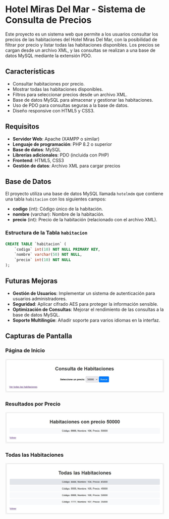 # Hotel Miras Del Mar - Sistema de Consulta de Precios

Este proyecto es un sistema web que permite a los usuarios consultar los precios de las habitaciones del Hotel Miras Del Mar, con la posibilidad de filtrar por precio y listar todas las habitaciones disponibles. Los precios se cargan desde un archivo XML, y las consultas se realizan a una base de datos MySQL mediante la extensión PDO.

## Características

- Consultar habitaciones por precio.
- Mostrar todas las habitaciones disponibles.
- Filtros para seleccionar precios desde un archivo XML.
- Base de datos MySQL para almacenar y gestionar las habitaciones.
- Uso de PDO para consultas seguras a la base de datos.
- Diseño responsive con HTML5 y CSS3.

## Requisitos

- **Servidor Web**: Apache (XAMPP o similar)
- **Lenguaje de programación**: PHP 8.2 o superior
- **Base de datos**: MySQL
- **Librerías adicionales**: PDO (incluida con PHP)
- **Frontend**: HTML5, CSS3
- **Gestión de datos**: Archivo XML para cargar precios

## Base de Datos

El proyecto utiliza una base de datos MySQL llamada `hotelmdm` que contiene una tabla `habitacion` con los siguientes campos:

- **codigo** (int): Código único de la habitación.
- **nombre** (varchar): Nombre de la habitación.
- **precio** (int): Precio de la habitación (relacionado con el archivo XML).

### Estructura de la Tabla `habitacion`

```sql
CREATE TABLE `habitacion` (
    `codigo` int(10) NOT NULL PRIMARY KEY,
    `nombre` varchar(50) NOT NULL,
    `precio` int(10) NOT NULL
);
```
## Futuras Mejoras
- **Gestión de Usuarios**: Implementar un sistema de autenticación para usuarios administradores.
- **Seguridad**: Aplicar cifrado AES para proteger la información sensible.
- **Optimización de Consultas**: Mejorar el rendimiento de las consultas a la base de datos MySQL.
- **Soporte Multilingüe**: Añadir soporte para varios idiomas en la interfaz.

## Capturas de Pantalla

### Página de Inicio
![Página de Inicio](./imagenes/inicio.jpg)

### Resultados por Precio
![Resultados por Precio](./imagenes/precio.jpg)

### Todas las Habitaciones
![Todas las Habitaciones](./imagenes/habitaciones.jpg)

